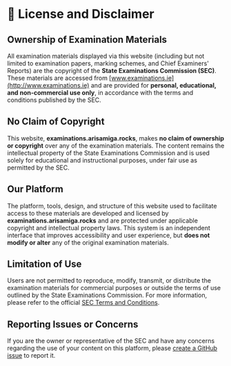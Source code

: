 # 📜 License and Disclaimer

## Ownership of Examination Materials

All examination materials displayed via this website (including but not limited to examination papers, marking schemes, and Chief Examiners' Reports) are the copyright of the **State Examinations Commission (SEC)**. These materials are accessed from [www.examinations.ie](http://www.examinations.ie) and are provided for **personal, educational, and non-commercial use only**, in accordance with the terms and conditions published by the SEC.

## No Claim of Copyright

This website, **examinations.arisamiga.rocks**, makes **no claim of ownership or copyright** over any of the examination materials. The content remains the intellectual property of the State Examinations Commission and is used solely for educational and instructional purposes, under fair use as permitted by the SEC.

## Our Platform

The platform, tools, design, and structure of this website used to facilitate access to these materials are developed and licensed by **examinations.arisamiga.rocks** and are protected under applicable copyright and intellectual property laws. This system is an independent interface that improves accessibility and user experience, but **does not modify or alter** any of the original examination materials.

## Limitation of Use

Users are not permitted to reproduce, modify, transmit, or distribute the examination materials for commercial purposes or outside the terms of use outlined by the State Examinations Commission. For more information, please refer to the official [SEC Terms and Conditions](https://www.examinations.ie/TermsConditions.html).

## Reporting Issues or Concerns

If you are the owner or representative of the SEC and have any concerns regarding the use of your content on this platform, please [create a GitHub issue](https://github.com/Arisamiga/Examinations/issues) to report it.
